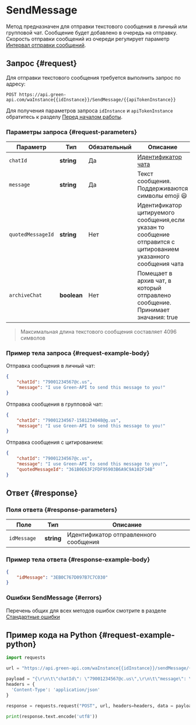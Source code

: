 # SendMessage

Метод предназначен для отправки текстового сообщения в личный или групповой чат.
Сообщение будет добавлено в очередь на отправку. 
Скорость отправки сообщений из очереди регулирует параметр [Интервал отправки сообщений](../send-messages-delay.md).

## Запрос {#request}

Для отправки текстового сообщения требуется выполнить запрос по адресу:
```
POST https://api.green-api.com/waInstance{{idInstance}}/SendMessage/{{apiTokenInstance}}
```

Для получения параметров запроса `idInstance` и `apiTokenInstance` обратитесь к разделу [Перед началом работы](../../before-start.md#parameters).

### Параметры запроса {#request-parameters}

Параметр | Тип | Обязательный | Описание
----- | ----- | ----- | -----
`chatId` | **string** | Да | [Идентификатор чата](../chat-id.md)
`message` | **string** | Да | Текст сообщения. Поддерживаются символы emoji 😃 
`quotedMessageId` | **string** | Нет | Идентификатор цитируемого сообщения,если указан то сообщение отправится с цитированием указанного сообщения чата
`archiveChat` | **boolean** | Нет | Помещает в архив чат, в который отправлено сообщение. Принимает значания: true|false


> Максимальная длина текстового сообщения составляет 4096 символов

### Пример тела запроса {#request-example-body}

Отправка сообщения в личный чат:
```json
{
    "chatId": "79001234567@c.us",
    "message": "I use Green-API to send this message to you!"
}
```

Отправка сообщения в групповой чат:
```json
{
    "chatId": "79001234567-1581234048@g.us",
    "message": "I use Green-API to send this message to you!"
}
```

Отправка сообщения с цитированием:
```json
{
    "chatId": "79001234567@с.us",
    "message": "I use Green-API to send this message to you!",
    "quotedMessageId": "361B0E63F2FDF95903B6A9C9A102F34B"
}
```
## Ответ {#response}

### Поля ответа {#response-parameters}

Поле | Тип |  Описание
----- | ----- | -----
`idMessage ` | **string** | Идентификатор отправленного сообщения 

### Пример тела ответа {#response-example-body}

```json
{
    "idMessage": "3EB0C767D097B7C7C030"
}
```

### Ошибки SendMessage {#errors}

Перечень общих для всех методов ошибок смотрите в разделе [Стандартные ошибки](../common-errors.md)

## Пример кода на Python  {#request-example-python}

```python
import requests

url = "https://api.green-api.com/waInstance{{idInstance}}/sendMessage/{{apiTokenInstance}}"

payload = "{\r\n\t\"chatId\": \"79001234567@c.us\",\r\n\t\"message\": \"I use Green-API to send this message to you!\"\r\n}"
headers = {
  'Content-Type': 'application/json'
}

response = requests.request("POST", url, headers=headers, data = payload)

print(response.text.encode('utf8'))
```